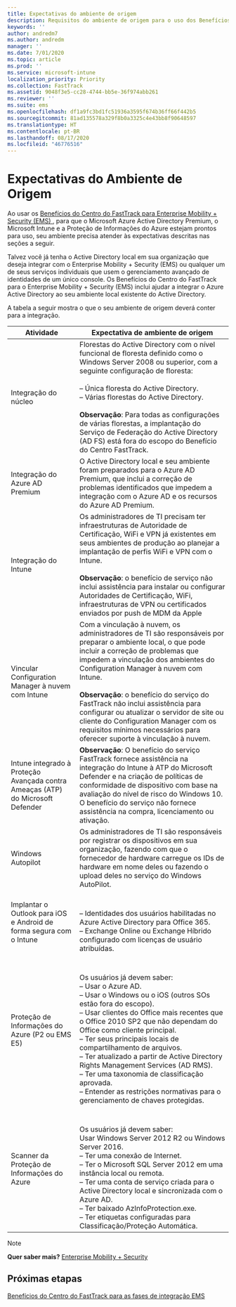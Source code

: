 ```yaml
---
title: Expectativas do ambiente de origem
description: Requisitos do ambiente de origem para o uso dos Benefícios do Centro do FastTrack para EMS
keywords: ''
author: andredm7
ms.author: andredm
manager: ''
ms.date: 7/01/2020
ms.topic: article
ms.prod: ''
ms.service: microsoft-intune
localization_priority: Priority
ms.collection: FastTrack
ms.assetid: 9048f3e5-cc28-4744-bb5e-36f974abb261
ms.reviewer: ''
ms.suite: ems
ms.openlocfilehash: df1a9fc3bd1fc51936a3595f674b36ff66f442b5
ms.sourcegitcommit: 81ad135578a329f8b0a3325c4e43bb8f90648597
ms.translationtype: HT
ms.contentlocale: pt-BR
ms.lasthandoff: 08/17/2020
ms.locfileid: "46776516"
---
```

# <a name="source-environment-expectations"></a>Expectativas do Ambiente de Origem

Ao usar os [Benefícios do Centro do FastTrack para Enterprise Mobility + Security (EMS) ](EMS-fasttrack-benefit-for-EMS.md), para que o Microsoft Azure Active Directory Premium, o Microsoft Intune e a Proteção de Informações do Azure estejam prontos para uso, seu ambiente precisa atender às expectativas descritas nas seções a seguir.

Talvez você já tenha o Active Directory local em sua organização que deseja integrar com o Enterprise Mobility + Security (EMS) ou qualquer um de seus serviços individuais que usem o gerenciamento avançado de identidades de um único console. Os Benefícios do Centro do FastTrack para o Enterprise Mobility + Security (EMS) inclui ajudar a integrar o Azure Active Directory ao seu ambiente local existente do Active Directory.

A tabela a seguir mostra o que o seu ambiente de origem deverá conter para a integração.

|Atividade|Expectativa de ambiente de origem|
|------------|----------------------------------|
|Integração do núcleo|Florestas do Active Directory com o nível funcional de floresta definido como o Windows Server 2008 ou superior, com a seguinte configuração de floresta:<br /><br />– Única floresta do Active Directory.<br />– Várias florestas do Active Directory. </br></br>**Observação**: Para todas as configurações de várias florestas, a implantação do Serviço de Federação do Active Directory (AD FS) está fora do escopo do Benefício do Centro FastTrack.|
|Integração do Azure AD Premium|O Active Directory local e seu ambiente foram preparados para o Azure AD Premium, que inclui a correção de problemas identificados que impedem a integração com o Azure AD e os recursos do Azure AD Premium.|
|Integração do Intune| Os administradores de TI precisam ter infraestruturas de Autoridade de Certificação, WiFi e VPN já existentes em seus ambientes de produção ao planejar a implantação de perfis WiFi e VPN com o Intune.<br /><br /> **Observação**: o benefício de serviço não inclui assistência para instalar ou configurar Autoridades de Certificação, WiFi, infraestruturas de VPN ou certificados enviados por push de MDM da Apple    |
|Vincular Configuration Manager à nuvem com Intune|Com a vinculação à nuvem, os administradores de TI são responsáveis por preparar o ambiente local, o que pode incluir a correção de problemas que impedem a vinculação dos ambientes do Configuration Manager à nuvem com Intune.<br /><br />**Observação**: o benefício do serviço do FastTrack não inclui assistência para configurar ou atualizar o servidor de site ou cliente do Configuration Manager com os requisitos mínimos necessários para oferecer suporte à vinculação à nuvem. |
|Intune integrado à Proteção Avançada contra Ameaças (ATP) do Microsoft Defender|**Observação**: O benefício do serviço FastTrack fornece assistência na integração do Intune à ATP do Microsoft Defender e na criação de políticas de conformidade de dispositivo com base na avaliação do nível de risco do Windows 10. O benefício do serviço não fornece assistência na compra, licenciamento ou ativação. |
|Windows Autopilot|Os administradores de TI são responsáveis por registrar os dispositivos em sua organização, fazendo com que o fornecedor de hardware carregue os IDs de hardware em nome deles ou fazendo o upload deles no serviço do Windows AutoPilot. |
|Implantar o Outlook para iOS e Android de forma segura com o Intune|<br /><br />– Identidades dos usuários habilitadas no Azure Active Directory para Office 365.<br />– Exchange Online ou Exchange Híbrido configurado com licenças de usuário atribuídas.<br />|
|Proteção de Informações do Azure (P2 ou EMS E5)|<br /><br />Os usuários já devem saber: <br /> – Usar o Azure AD.<br />– Usar o Windows ou o iOS (outros SOs estão fora do escopo).<br /> – Usar clientes do Office mais recentes que o Office 2010 SP2 que não dependam do Office como cliente principal. <br /> – Ter seus principais locais de compartilhamento de arquivos.  <br /> – Ter atualizado a partir de Active Directory Rights Management Services (AD RMS). <br /> – Ter uma taxonomia de classificação aprovada. <br /> – Entender as restrições normativas para o gerenciamento de chaves protegidas. <br />|
|Scanner da Proteção de Informações do Azure|<br /><br /> Os usuários já devem saber: <br /> Usar Windows Server 2012 R2 ou Windows Server 2016.<br /> – Ter uma conexão de Internet. <br /> – Ter o Microsoft SQL Server 2012 em uma instância local ou remota.  <br /> – Ter uma conta de serviço criada para o Active Directory local e sincronizada com o Azure AD.  <br /> – Ter baixado AzInfoProtection.exe. <br /> – Ter etiquetas configuradas para Classificação/Proteção Automática.<br />|

> [!NOTE]
> **Quer saber mais?**
> [Enterprise Mobility + Security](https://www.microsoft.com/cloud-platform/enterprise-mobility)

## <a name="next-steps"></a>Próximas etapas

[Benefícios do Centro do FastTrack para as fases de integração EMS](EMS-onboarding-phases.md)

